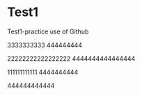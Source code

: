 # Test1
Test1-practice use of Github

3333333333      444444444

22222222222222222    4444444444444444

111111111111  4444444444

444444444444
